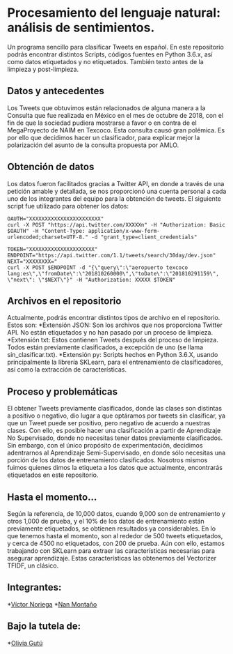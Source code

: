 # Procesamiento del lenguaje natural: análisis de sentimientos.
Un programa sencillo para clasificar Tweets en español. En este repositorio podrás encontrar distintos Scripts, códigos fuentes en Python 3.6.x, así como datos etiquetados y no etiquetados. También texto antes de la limpieza y post-limpieza.
## Datos y antecedentes
Los Tweets que obtuvimos están relacionados de alguna manera a la Consulta que fue realizada en México en el mes de octubre de 2018, con el fin de que la sociedad pudiera mostrarse a favor o en contra de el MegaProyecto de NAIM en Texcoco. Esta consulta causó gran polémica. Es por ello que decidimos hacer un clasificador, para explicar mejor la polarización del asunto de la consulta propuesta por AMLO.
## Obtención de datos
Los datos fueron facilitados gracias a Twitter API, en donde a través de una petición amable y detallada, se nos proporcionó una cuenta personal a cada uno de los integrantes del equipo para la obtención de tweets. El siguiente script fue utilizado para obtener los datos:

```
OAUTH="XXXXXXXXXXXXXXXXXXXXXXX"
curl -X POST "https://api.twitter.com/XXXXXn" -H "Authorization: Basic $OAUTH" -H "Content-Type: application/x-www-form-urlencoded;charset=UTF-8." -d "grant_type=client_credentials"

TOKEN="XXXXXXXXXXXXXXXXXXXXX"
ENDPOINT="https://api.twitter.com/1.1/tweets/search/30day/dev.json"
NEXT="XXXXXXXX="
curl -X POST $ENDPOINT -d "{\"query\":\"aeropuerto texcoco lang:es\",\"fromDate\":\"201810260000\",\"toDate\":\"201810291159\", \"next\": \"$NEXT\"}" -H "Authorization: XXXXX $TOKEN"
```
## Archivos en el repositorio
Actualmente, podrás encontrar distintos tipos de archivo en el repositorio. Estos son:
*Extensión JSON: Son los archivos que nos proporciona Twitter API. No están etiquetados y no han pasado por un proceso de limpieza.
*Extensión txt: Estos contienen Tweets después del proceso de limpieza. Todos están previamente clasificados, a excepción de uno (se llama sin_clasificar.txt).
*Extensión py: Scripts hechos en Python 3.6.X, usando principalmente la librería SKLearn, para el entrenamiento de clasificadores, así como la extracción de características.

## Proceso y problemáticas
El obtener Tweets previamente clasificados, donde las clases son distintas a positivo o negativo, dio lugar a que optáramos por tweets sin clasificar, ya que un Tweet puede ser positivo, pero negativo de acuerdo a nuestras clases. Con ello, es posible hacer una clasificación a partir de Aprendizaje No Supervisado, donde no necesitas tener datos previamente clasificados. Sin embargo, con el único propósito de experimentación, decidimos adentrarnos al Aprendizaje Semi-Supervisado, en donde sólo necesitas una porción de los datos de entrenamiento clasificados. Nosotros mismos fuimos quienes dimos la etiqueta a los datos que actualmente, encontrarás etiquetados en este repositorio.

## Hasta el momento...
Según la referencia, de 10,000 datos, cuando 9,000 son de entrenamiento y otros 1,000 de prueba, y el 10% de los datos de entrenamiento están previamente etiquetados, se obtienen resultados ya considerables. En lo que tenemos hasta el momento, son al rededor de 500 tweets etiquetados, y cerca de 4500 no etiquetados, con 200 de prueba. Aún con ello, estamos trabajando con SKLearn para extraer las características necesarias para asegurar aprendizaje. Estas características las obtenemos del Vectorizer TFIDF, un clásico. 


## Integrantes:
*[Víctor Noriega](https://github.com/victornoriega) 
*[Nan Montaño](https://github.com/nanmon)
## Bajo la tutela de:
*[Olivia Gutú](https://github.com/oliviagutu)
